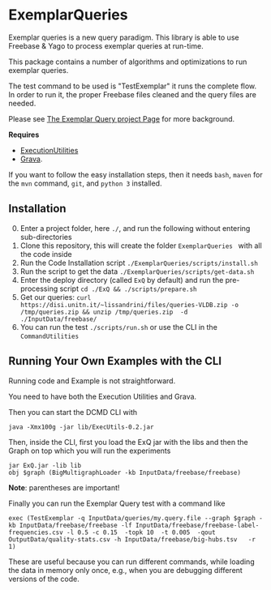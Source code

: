 # ExemplarQueries

Exemplar queries is a new query paradigm. 
This library is able to use Freebase & Yago to process exemplar queries at run-time. 

This package contains a number of algorithms and optimizations to run exemplar queries. 

The test command to be used is "TestExemplar" it runs the complete flow. In order to run it, the proper Freebase files cleaned and the query files are needed. 

Please see [The Exemplar Query project Page](https://disi.unitn.it/~lissandrini/exemplar.html) for more background.

**Requires** 
- [ExecutionUtilities](https://github.com/mutandon/ExecutionUtilities "Execution Utilities")
- [Grava](https://github.com/mutandon/Grava "Grava"). 

If you want to follow the easy installation steps, then it needs `bash`, `maven` for the `mvn` command, `git`, and `python 3` installed.

## Installation
0. Enter a project folder, here `./`, and run the following without entering sub-directories
1. Clone this repository, this will create the folder `ExemplarQueries
` with all the code inside
2. Run the Code Installation script `./ExemplarQueries/scripts/install.sh`
3. Run the script to get the data `./ExemplarQueries/scripts/get-data.sh`
4. Enter the deploy directory (called `ExQ` by default) and run the pre-processing script `cd ./ExQ && ./scripts/prepare.sh`
5. Get our queries: `curl https://disi.unitn.it/~lissandrini/files/queries-VLDB.zip -o /tmp/queries.zip && unzip /tmp/queries.zip  -d ./InputData/freebase/`
6. You can run the test `./scripts/run.sh` or use the CLI in the `CommandUtilities`



## Running Your Own Examples with the CLI

Running code and Example is not straightforward.

You need to have both the Execution Utilities and Grava.

Then you can start the DCMD CLI with

    java -Xmx100g -jar lib/ExecUtils-0.2.jar 

Then, inside the CLI, first you load the ExQ jar with the libs and then the Graph on top which you will run the experiments


    jar ExQ.jar -lib lib
    obj $graph (BigMultigraphLoader -kb InputData/freebase/freebase)

**Note**: parentheses are important! 

Finally you can run the Exemplar Query test with a command like

    exec (TestExemplar -q InputData/queries/my.query.file --graph $graph -kb InputData/freebase/freebase -lf InputData/freebase/freebase-label-frequencies.csv -l 0.5 -c 0.15  -topk 10  -t 0.005  -qout OutputData/quality-stats.csv -h InputData/freebase/big-hubs.tsv   -r 1)

These are useful because you can run different commands, while loading the data in memory only once, e.g., when you are debugging different versions of the code.